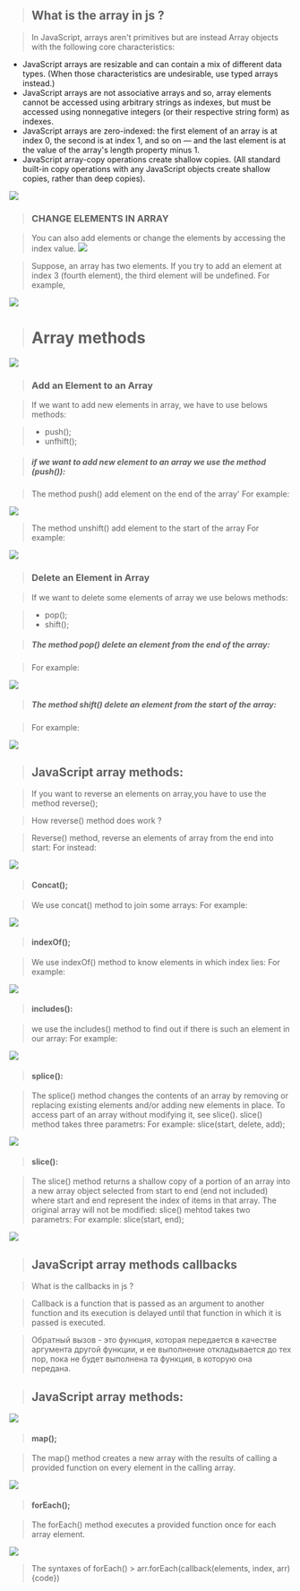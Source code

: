 >## What is the array in js ?

 >In JavaScript, arrays aren't primitives but are instead Array objects with the following core characteristics:

 * JavaScript arrays are resizable and can contain a mix of different data types. (When those characteristics are undesirable, use typed arrays instead.)
 * JavaScript arrays are not associative arrays and so, array elements cannot be accessed using arbitrary strings as indexes, but must be accessed using nonnegative integers (or their respective string form) as indexes.
 * JavaScript arrays are zero-indexed: the first element of an array is at index 0, the second is at index 1, and so on — and the last element is at the value of the array's length property minus 1.
 * JavaScript array-copy operations create shallow copies. (All standard built-in copy operations  with    any JavaScript objects create shallow copies, rather than deep copies).

![](/images/865.jpg)

>### CHANGE ELEMENTS IN ARRAY 

 >You can also add elements or change the elements by accessing the index 
 value. 
 ![](/images/Screenshot_1.png)

>Suppose, an array has two elements. If you try to add an element at index 3 
(fourth element), the third element will be undefined. For example,
 
 ![](/images/Screenshot_2.png)



># Array methods
 
![](/images/Screenshot_3.png)


>### Add an Element to an Array

 >If we want to add new elements in array, we have to use belows methods:

  > + push();
  > + unfhift();


>##### if we want to add new element to an array we use the method (push()):

 >The method push() add element on the end of the array'
> For example:

  ![](/images/Screenshot_4.png)

 >The method unshift() add element to the start of the array
>For example:

 ![](/images/Screenshot_5.png)


>### Delete an Element in Array

 >If we want to delete some elements of array we use belows methods:

  > + pop();
  > + shift();

>##### The method pop() delete an element from the end of the array:

 >For example:

  ![](/images/Screenshot_6.png)


 >##### The method shift() delete an element from the start of the array:

 >For example:

  ![](/images/Screenshot_7.png)


>## JavaScript array methods:

 >If you want to reverse an elements on array,you have to use the method reverse();

  >How reverse() method does work ?

   >Reverse() method, reverse an elements of array from the end into start:
   >For instead:

  ![](/images/Screenshot_8.png)


>#### Concat();

 >We use concat() method to join some arrays:
 >For example:

 ![](/images/Screenshot_9.png)


>#### indexOf();

 >We use indexOf() method to know elements in which index lies:
 >For example:

 ![](/images/Screenshot_10.png)


>#### includes():

 >we use the includes() method to find out if there is such an element in our array:
 >For example:

 ![](/images/Screenshot_11.png)


>#### splice():

 >The splice() method changes the contents of an array by removing or replacing existing elements and/or adding new elements in place. To access part of an array without modifying it, see slice().
 >slice() method takes three parametrs:
 >For example:    slice(start, delete, add);

  ![](/images/Screenshot_13.png)


>#### slice():

 >The slice() method returns a shallow copy of a portion of an array into a new array object selected from start to end (end not included) where start and end represent the index of items in that array. The original array will not be modified:
 >slice() mehtod takes two parametrs:
 >For example:  slice(start, end);

  ![](/images/Screenshot_12.png)


>## JavaScript array methods callbacks
 
>What is the callbacks in js ?
   
  >Callback is a function that is passed as an argument to another function and its execution is delayed until that function in which it is passed is executed.

  >Обратный вызов - это функция, которая передается в качестве аргумента другой функции, и ее выполнение откладывается до тех пор, пока не будет выполнена та функция, в которую она передана.


>## JavaScript array methods:

![](/images/Screenshot_16.png)

>#### map();
 
 >The map() method creates a new array with the results of calling a provided function on every element in the calling array.


![](/images/Screenshot_17.png)


>#### forEach();

 >The forEach() method executes a provided function once for each array element.

 ![](/images/Screenshot_18.png)
 
 >The syntaxes of forEach()
    > arr.forEach(callback(elements, index, arr) {code})